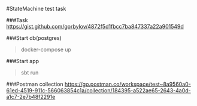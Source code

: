 #StateMachine test task

###Task
https://gist.github.com/gorbylov/4872f5d1fbcc7ba847337a22a901549d

###Start db(postgres)
>docker-compose up

###Start app
>sbt run

###Postman collection
https://go.postman.co/workspace/test~8a9560a0-61ed-4519-911c-566063854c1a/collection/184395-a522ae65-2643-4a0d-a1c7-2e7b48f2291e

